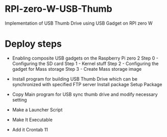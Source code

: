 # RPI-zero-W-USB-Thumb
Implementation of USB Thumb Drive using USB Gadget on RPI zero W

# Deploy steps

- Enabling composite USB gadgets on the Raspberry Pi zero	2
    Step 0 - Configuring the SD card
    Step 1 - Kernel stuff
    Step 2 - Configuring the gadget for Mass storage
    Step 3 - Create Mass storage image

- Install program for building USB Thumb Drive which can be synchronized with specified FTP server
    Install package
    Setup Package

- Copy Main program for USB sync thumb drive and modify necessary setting

- Make a Launcher Script

- Make It Executable

- Add it Crontab	11

